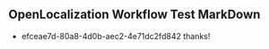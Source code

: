 ## OpenLocalization Workflow Test MarkDown
* efceae7d-80a8-4d0b-aec2-4e71dc2fd842 thanks!

<!--HONumber=Jul16_HO4-->


